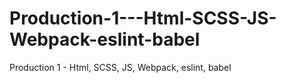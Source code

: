 # Production-1---Html-SCSS-JS-Webpack-eslint-babel
Production 1 - Html, SCSS, JS, Webpack, eslint, babel
